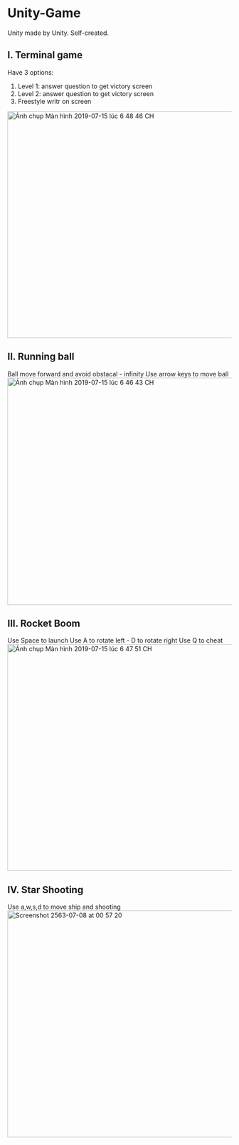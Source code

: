 # Unity-Game
Unity made by Unity. Self-created.

## I. Terminal game

Have 3 options:
1. Level 1: answer question to get victory screen
2. Level 2: answer question to get victory screen
3. Freestyle writr on screen
<img width="510" alt="Ảnh chụp Màn hình 2019-07-15 lúc 6 48 46 CH" src="https://user-images.githubusercontent.com/46292866/61214897-64556700-a733-11e9-8bbe-7ed44f01b5af.png">

## II. Running ball

Ball move forward and avoid obstacal - infinity 
Use arrow keys to move ball
<img width="511" alt="Ảnh chụp Màn hình 2019-07-15 lúc 6 46 43 CH" src="https://user-images.githubusercontent.com/46292866/61214895-63bcd080-a733-11e9-9f8e-defc43b1379b.png">

## III. Rocket Boom

Use Space to launch
Use A to rotate left - D to rotate right
Use Q to cheat
<img width="510" alt="Ảnh chụp Màn hình 2019-07-15 lúc 6 47 51 CH" src="https://user-images.githubusercontent.com/46292866/61214896-64556700-a733-11e9-9052-6e1302e19a9c.png">

## IV. Star Shooting

Use a,w,s,d to move ship and shooting
<img width="510" alt="Screenshot 2563-07-08 at 00 57 20" src="https://user-images.githubusercontent.com/46292866/86823524-21647000-c0b7-11ea-8778-c1c631377395.png">


